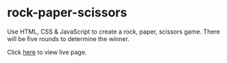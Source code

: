 # rock-paper-scissors
Use HTML, CSS & JavaScript to create a rock, paper, scissors game. There will be five rounds to determine the winner.

Click [here](https://indigobill.github.io/rock-paper-scissors/) to view live page.